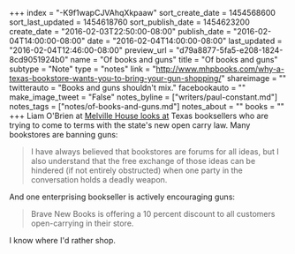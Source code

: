 +++
index = "-K9f1wapCJVAhqXkpaaw"
sort_create_date = 1454568600
sort_last_updated = 1454618760
sort_publish_date = 1454623200
create_date = "2016-02-03T22:50:00-08:00"
publish_date = "2016-02-04T14:00:00-08:00"
date = "2016-02-04T14:00:00-08:00"
last_updated = "2016-02-04T12:46:00-08:00"
preview_url = "d79a8877-5fa5-e208-1824-8cd9051924b0"
name = "Of books and guns"
title = "Of books and guns"
subtype = "Note"
type = "notes"
link = "http://www.mhpbooks.com/why-a-texas-bookstore-wants-you-to-bring-your-gun-shopping/"
shareimage = ""
twitterauto = "Books and guns shouldn't mix."
facebookauto = ""
make_image_tweet = "False"
notes_byline = ["writers/paul-constant.md"]
notes_tags = ["notes/of-books-and-guns.md"]
notes_about = ""
books = ""
+++
Liam O'Brien at [Melville House looks at](http://www.mhpbooks.com/why-a-texas-bookstore-wants-you-to-bring-your-gun-shopping/) Texas booksellers who are trying to come to terms with the state's new open carry law. Many bookstores are banning guns:

<blockquote>I have always believed that bookstores are forums for all ideas, but I also understand that the free exchange of those ideas can be hindered (if not entirely obstructed) when one party in the conversation holds a deadly weapon.</blockquote>

And one enterprising bookseller is actively encouraging guns:

<blockquote>Brave New Books is offering a 10 percent discount to all customers open-carrying in their store.</blockquote>

I know where I'd rather shop.

